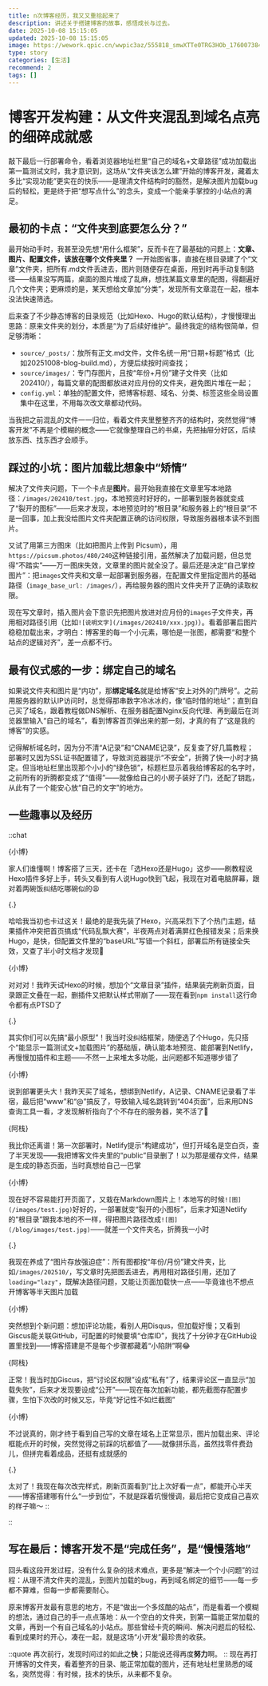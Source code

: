 ```yaml
---
title: n次博客经历，我又又重拾起来了
description: 讲述关于搭建博客的故事，感悟成长与过去。
date: 2025-10-08 15:15:05
updated: 2025-10-08 15:15:05
image: https://wework.qpic.cn/wwpic3az/555818_smwXTTe0TRG3HOb_1760073844/0 # 图片
type: story
categories: [生活]
recommend: 2
tags: []
--- 
```


# 博客开发构建：从文件夹混乱到域名点亮的细碎成就感

敲下最后一行部署命令，看着浏览器地址栏里“自己的域名+文章路径”成功加载出第一篇测试文时，我才意识到，这场从“文件夹该怎么建”开始的博客开发，藏着太多比“实现功能”更实在的快乐——是理清文件结构时的豁然，是解决图片加载bug后的轻松，更是终于把“想写点什么”的念头，变成一个能亲手掌控的小站点的满足。


## 最初的卡点：“文件夹到底要怎么分？”

最开始动手时，我甚至没先想“用什么框架”，反而卡在了最基础的问题上：**文章、图片、配置文件，该放在哪个文件夹里？** 一开始图省事，直接在根目录建了个“文章”文件夹，把所有.md文件丢进去，图片则随便存在桌面，用到时再手动复制路径——结果没写两篇，桌面的图片堆成了乱麻，想找某篇文章里的配图，得翻遍好几个文件夹；更麻烦的是，某天想给文章加“分类”，发现所有文章混在一起，根本没法快速筛选。

后来查了不少静态博客的目录规范（比如Hexo、Hugo的默认结构），才慢慢理出思路：原来文件夹的划分，本质是“为了后续好维护”。最终我定的结构很简单，但足够清晰：
- `source/_posts/`：放所有正文.md文件，文件名统一用“日期+标题”格式（比如20251008-blog-build.md），方便后续按时间查找；
- `source/images/`：专门存图片，且按“年份+月份”建子文件夹（比如202410/），每篇文章的配图都放进对应月份的文件夹，避免图片堆在一起；
- `config.yml`：单独的配置文件，把博客标题、域名、分类、标签这些全局设置集中在这里，不用每次改文章都动代码。

当我把之前混乱的文件一一归位，看着文件夹里整整齐齐的结构时，突然觉得“博客开发”不再是个模糊的概念——它就像整理自己的书桌，先把抽屉分好区，后续放东西、找东西才会顺手。


## 踩过的小坑：图片加载比想象中“矫情”

解决了文件夹问题，下一个卡点是**图片**。最开始我直接在文章里写本地路径：`/images/202410/test.jpg`，本地预览时好好的，一部署到服务器就变成了“裂开的图标”——后来才发现，本地预览时的“根目录”和服务器上的“根目录”不是一回事，加上我没给图片文件夹配置正确的访问权限，导致服务器根本读不到图片。

又试了用第三方图床（比如把图片上传到 Picsum），用`https://picsum.photos/480/240`这种链接引用，虽然解决了加载问题，但总觉得“不踏实”——万一图床失效，文章里的图片就全没了。最后还是决定“自己掌控图片”：把`images`文件夹和文章一起部署到服务器，在配置文件里指定图片的基础路径（`image_base_url: /images/`），再给服务器的图片文件夹开了正确的读取权限。

现在写文章时，插入图片会下意识先把图片放进对应月份的`images`子文件夹，再用相对路径引用（比如`![说明文字](/images/202410/xxx.jpg)`）。看着部署后图片稳稳加载出来，才明白：博客里的每一个小元素，哪怕是一张图，都需要“和整个站点的逻辑对齐”，差一点都不行。


## 最有仪式感的一步：绑定自己的域名

如果说文件夹和图片是“内功”，那**绑定域名**就是给博客“安上对外的门牌号”。之前用服务器的默认IP访问时，总觉得那串数字冷冰冰的，像“临时借的地址”；直到自己买了域名，跟着教程做DNS解析、在服务器配置Nginx反向代理、再到最后在浏览器里输入“自己的域名”，看到博客首页弹出来的那一刻，才真的有了“这是我的博客”的实感。

记得解析域名时，因为分不清“A记录”和“CNAME记录”，反复查了好几篇教程；部署时又因为SSL证书配置错了，导致浏览器提示“不安全”，折腾了快一小时才搞定。但当地址栏里出现那个小小的“绿色锁”，标题栏显示着我给博客起的名字时，之前所有的折腾都变成了“值得”——就像给自己的小房子装好了门，还配了钥匙，从此有了一个能安心放“自己的文字”的地方。

## 一些趣事以及经历
::chat

{小博}

家人们谁懂啊！博客搭了三天，还卡在「选Hexo还是Hugo」这步——刷教程说Hexo插件多好上手，转头又看到有人说Hugo快到飞起，我现在对着电脑屏幕，跟对着两碗饭纠结吃哪碗似的😩

{.}

哈哈我当初也卡过这关！最绝的是我先装了Hexo，兴高采烈下了个热门主题，结果插件冲突把首页搞成“代码乱飘大赛”，半夜两点对着满屏红色报错发呆；后来换Hugo，是快，但配置文件里的“baseURL”写错一个斜杠，部署后所有链接全失效，又查了半小时文档才发现🤯

{小博}

对对对！我昨天试Hexo的时候，想加个“文章目录”插件，结果装完刷新页面，目录跟正文叠在一起，删插件又把默认样式带崩了——现在看到`npm install`这行命令都有点PTSD了

{.}

其实你们可以先搞“最小原型”！我当时没纠结框架，随便选了个Hugo，先只搭个“能显示一篇测试文+加载图片”的基础版，确认能本地预览、能部署到Netlify，再慢慢加插件和主题——不然一上来堆太多功能，出问题都不知道哪步错了

{小博}

说到部署更头大！我昨天买了域名，想绑到Netlify，A记录、CNAME记录看了半宿，最后把“www”和“@”搞反了，导致输入域名跳转到“404页面”，后来用DNS查询工具一看，才发现解析指向了个不存在的服务器，笑不活了🤣

{阿栈}

我比你还离谱！第一次部署时，Netlify提示“构建成功”，但打开域名是空白页，查了半天发现——我把博客文件夹里的“public”目录删了！以为那是缓存文件，结果是生成的静态页面，当时真想给自己一巴掌

{小博}

现在好不容易能打开页面了，又栽在Markdown图片上！本地写的时候`![图](/images/test.jpg)`好好的，一部署就变“裂开的小图标”，后来才知道Netlify的“根目录”跟我本地的不一样，得把图片路径改成`![图](/blog/images/test.jpg)`——就差一个文件夹名，折腾我一小时

{.}

我现在养成了“图片存放强迫症”：所有图都按“年份/月份”建文件夹，比如`/images/202510/`，写文章时先把图丢进去，再用相对路径引用，还加了`loading="lazy"`，既解决路径问题，又能让页面加载快一点——毕竟谁也不想点开博客等半天图片加载

{小博}

突然想到个新问题：想加评论功能，看别人用Disqus，但加载好慢；又看到Giscus能关联GitHub，可配置的时候要填“仓库ID”，我找了十分钟才在GitHub设置里找到——博客搭建是不是每个步骤都藏着“小陷阱”啊😂

{阿栈}

正常！我当时加Giscus，把“讨论区权限”设成“私有”了，结果评论区一直显示“加载失败”，后来才发现要设成“公开”——现在每次加新功能，都先截图存配置步骤，生怕下次改的时候又忘，毕竟“好记性不如烂截图”

{小博}

不过说真的，刚才终于看到自己写的文章在域名上正常显示，图片加载出来、评论框能点开的时候，突然觉得之前踩的坑都值了——就像拼乐高，虽然找零件费劲儿，但拼完看着成品，还挺有成就感的

{.}

太对了！我现在每次改完样式，刷新页面看到“比上次好看一点”，都能开心半天——博客搭建哪有什么“一步到位”，不就是踩着坑慢慢调，最后把它变成自己喜欢的样子嘛～
::



::


## 写在最后：博客开发不是“完成任务”，是“慢慢落地”

回头看这段开发过程，没有什么复杂的技术难点，更多是“解决一个个小问题”的过程：从理不清文件夹的混乱，到图片加载的bug，再到域名绑定的细节——每一步都不算难，但每一步都需要耐心。

原来博客开发最有意思的地方，不是“做出一个多炫酷的站点”，而是看着一个模糊的想法，通过自己的手一点点落地：从一个空白的文件夹，到第一篇能正常加载的文章，再到一个有自己域名的小站点。那些曾经卡壳的瞬间、解决问题后的轻松、看到成果时的开心，凑在一起，就是这场“小开发”最珍贵的收获。

::quote
再次前行，发现时间过的如此之**快**；只能说还得再度**努力**啊。
::
现在再打开博客的文件夹，看着整齐的目录、能正常加载的图片，还有地址栏里熟悉的域名，突然觉得：有时候，技术的快乐，从来都不复杂。